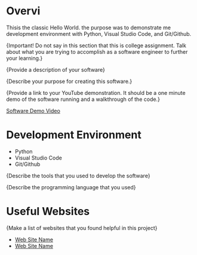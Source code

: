 # Overvi

Thisis the classic Hello World. the purpose was to demonstrate me development environment with Python, Visual Studio Code, and Git/Github.

{Important!  Do not say in this section that this is college assignment.  Talk about what you are trying to accomplish as a software engineer to further your learning.}

{Provide a description of your software}

{Describe your purpose for creating this software.}

{Provide a link to your YouTube demonstration.  It should be a one minute demo of the software running and a walkthrough of the code.}

[Software Demo Video](http://youtube.link.goes.here)

# Development Environment

* Python
* Visual Studio Code
* Git/Github

{Describe the tools that you used to develop the software}

{Describe the programming language that you used}

# Useful Websites

{Make a list of websites that you found helpful in this project}
* [Web Site Name](http://url.link.goes.here)
* [Web Site Name](http://url.link.goes.here)